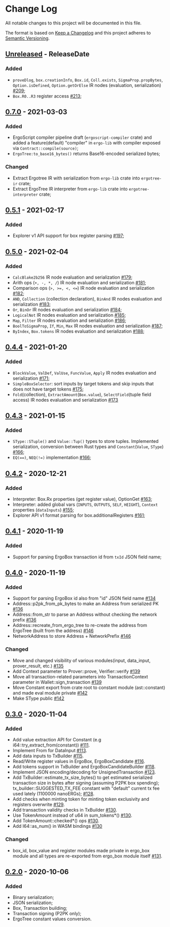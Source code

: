 # Change Log
All notable changes to this project will be documented in this file.

The format is based on [Keep a Changelog](http://keepachangelog.com/)
and this project adheres to [Semantic Versioning](http://semver.org/).

<!-- next-header -->
## [Unreleased] - ReleaseDate

### Added 
- `proveDlog`, `box.creationInfo`, `Box.id`, `Coll.exists`, `SigmaProp.propBytes`, `Option.isDefined`, `Option.getOrElse` IR nodes (evaluation, serialization) [#209](https://github.com/ergoplatform/sigma-rust/pull/209);
- `Box.R0..R3` register access [#213](https://github.com/ergoplatform/sigma-rust/pull/213);

## [0.7.0] - 2021-03-03

### Added 
- ErgoScript compiler pipeline draft (`ergoscript-compiler` crate) and added a feature(default) "compiler" in `ergo-lib` with compiler exposed via `Contract::compile(source)`;
- `ErgoTree:to_base16_bytes()` returns Base16-encoded serialized bytes;


### Changed
- Extract Ergotree IR with serialization from `ergo-lib` crate into `ergotree-ir` crate;
- Extract ErgoTree IR interpreter from `ergo-lib` crate into `ergotree-interpreter` crate;


## [0.5.1] - 2021-02-17

### Added 
- Explorer v1 API support for box register parsing [#197](https://github.com/ergoplatform/sigma-rust/pull/197);

## [0.5.0] - 2021-02-04

### Added 
- `CalcBlake2b256` IR node evaluation and serialization [#179](https://github.com/ergoplatform/sigma-rust/pull/179);
- Arith ops (`+, -, *, /`) IR node evaluation and serialization [#181](https://github.com/ergoplatform/sigma-rust/pull/181);
- Comparison ops (`>, >=, <, <=`) IR node evaluation and serialization [#182](https://github.com/ergoplatform/sigma-rust/pull/182);
- `AND`, `Collection` (collection declaration), `BinAnd` IR nodes evaluation and serialization [#183](https://github.com/ergoplatform/sigma-rust/pull/183);
- `Or`, `BinOr` IR nodes evaluation and serialization [#184](https://github.com/ergoplatform/sigma-rust/pull/184);
- `LogicalNot` IR nodes evaluation and serialization [#185](https://github.com/ergoplatform/sigma-rust/pull/185);
- `Map`, `Filter` IR nodes evaluation and serialization [#186](https://github.com/ergoplatform/sigma-rust/pull/186);
- `BoolToSigmaProp`, `If`, `Min`, `Max` IR nodes evaluation and serialization [#187](https://github.com/ergoplatform/sigma-rust/pull/187);
- `ByIndex`, `Box.tokens` IR nodes evaluation and serialization [#188](https://github.com/ergoplatform/sigma-rust/pull/188);

## [0.4.4] - 2021-01-20

### Added 
- `BlockValue`, `ValDef`, `ValUse`, `FuncValue`, `Apply` IR nodes evaluation and serialization [#171](https://github.com/ergoplatform/sigma-rust/pull/171);
- `SimpleBoxSelector`: sort inputs by target tokens and skip inputs that does not have target tokens [#175](https://github.com/ergoplatform/sigma-rust/pull/175);
- `Fold`(collection), `ExtractAmount`(`Box.value`), `SelectField`(tuple field access) IR nodes evaluation and serialization [#173](https://github.com/ergoplatform/sigma-rust/pull/173)

## [0.4.3] - 2021-01-15

### Added 
- `SType::STuple()` and `Value::Tup()` types to store tuples. Implemented serialization, conversion between Rust types and `Constant`(`Value`, `SType`) [#166](https://github.com/ergoplatform/sigma-rust/pull/166);
- `EQ(==)`, `NEQ(!=)` implementation [#166](https://github.com/ergoplatform/sigma-rust/pull/166);

## [0.4.2] - 2020-12-21

### Added 

- Interpreter: Box.Rx properties (get register value), OptionGet [#163](https://github.com/ergoplatform/sigma-rust/pull/163);
- Interpreter: added global vars (`INPUTS`, `OUTPUTS`, `SELF`, `HEIGHT`), `Context` properties (`dataInputs`) [#155](https://github.com/ergoplatform/sigma-rust/pull/155);
- Explorer API v1 format parsing for box.additionalRegisters [#161](https://github.com/ergoplatform/sigma-rust/pull/161);

## [0.4.1] - 2020-11-19

### Added 

- Support for parsing ErgoBox transaction id from `txId` JSON field name;

## [0.4.0] - 2020-11-19

### Added

- Support for parsing ErgoBox id also from "id" JSON field name [#134](https://github.com/ergoplatform/sigma-rust/pull/134)
- Address::p2pk_from_pk_bytes to make an Address from serialized PK [#136](https://github.com/ergoplatform/sigma-rust/pull/136)
- Address::from_str to parse an Address without checking the network prefix [#136](https://github.com/ergoplatform/sigma-rust/pull/136)
- Address::recreate_from_ergo_tree to re-create the address from ErgoTree (built from the address) [#146](https://github.com/ergoplatform/sigma-rust/pull/146)
- NetworkAddress to store Address + NetworkPrefix [#146](https://github.com/ergoplatform/sigma-rust/pull/144)


### Changed

- Move and changed visibility of various modules(input, data_input, prover_result, etc.) [#135](https://github.com/ergoplatform/sigma-rust/pull/135)
- Add Context parameter to Prover::prove, Verifier::verify [#139](https://github.com/ergoplatform/sigma-rust/pull/139)
- Move all transaction-related parameters into TransactionContext parameter in Wallet::sign_transaction [#139](https://github.com/ergoplatform/sigma-rust/pull/139)
- Move Constant export from crate root to constant module (ast::constant) and made eval module private [#142](https://github.com/ergoplatform/sigma-rust/pull/142)
- Make SType public [#142](https://github.com/ergoplatform/sigma-rust/pull/142)

## [0.3.0] - 2020-11-04

### Added

- Add value extraction API for Constant (e.g i64::try_extract_from(constant))  [#111](https://github.com/ergoplatform/sigma-rust/pull/111).
- Implement From<BoxId> for DataInput [#113](https://github.com/ergoplatform/sigma-rust/pull/113).
- Add data inputs to TxBuilder [#115](https://github.com/ergoplatform/sigma-rust/pull/115).
- Read/Write register values in ErgoBox, ErgoBoxCandidate [#116](https://github.com/ergoplatform/sigma-rust/pull/116).
- Add tokens support in TxBuilder and ErgoBoxCandidateBuilder [#118](https://github.com/ergoplatform/sigma-rust/pull/118).
- Implement JSON encoding/decoding for UnsignedTransaction [#123](https://github.com/ergoplatform/sigma-rust/pull/123).
- Add TxBuilder::estimate_tx_size_bytes() to get estimated serialized transaction size in bytes after signing (assuming P2PK box spending); tx_builder::SUGGESTED_TX_FEE constant with "default" current tx fee used lately (1100000 nanoERGs); [#128](https://github.com/ergoplatform/sigma-rust/pull/128).
- Add checks when minting token for minting token exclusivity and registers overwrite [#129](https://github.com/ergoplatform/sigma-rust/pull/129).
- Add transaction validity checks in TxBuilder [#130](https://github.com/ergoplatform/sigma-rust/pull/130).
- Use TokenAmount instead of u64 in sum_tokens*() [#130](https://github.com/ergoplatform/sigma-rust/pull/130).
- Add TokenAmount::checked*() ops [#130](https://github.com/ergoplatform/sigma-rust/pull/130).
- Add I64::as_num() in WASM bindings [#130](https://github.com/ergoplatform/sigma-rust/pull/130)
 

### Changed

- box_id, box_value and register modules made private in ergo_box module and all types are re-exported from ergo_box module itself [#131](https://github.com/ergoplatform/sigma-rust/pull/131).


## [0.2.0] - 2020-10-06

### Added

- Binary serialization;
- JSON serialization;
- Box, Transaction building;
- Transaction signing (P2PK only);
- ErgoTree constant values conversion.

<!-- next-url -->
[Unreleased]: https://github.com/ergoplatform/sigma-rust/compare/ergo-lib-v0.7.0...HEAD
[0.7.0]: https://github.com/ergoplatform/sigma-rust/compare/ergo-lib-v0.5.1...ergo-lib-v0.7.0
[0.5.1]: https://github.com/ergoplatform/sigma-rust/compare/ergo-lib-v0.5.0...ergo-lib-v0.5.1
[0.5.0]: https://github.com/ergoplatform/sigma-rust/compare/ergo-lib-v0.4.4...ergo-lib-v0.5.0
[0.4.4]: https://github.com/ergoplatform/sigma-rust/compare/ergo-lib-v0.4.3...ergo-lib-v0.4.4
[0.4.3]: https://github.com/ergoplatform/sigma-rust/compare/ergo-lib-v0.4.2...ergo-lib-v0.4.3
[0.4.2]: https://github.com/ergoplatform/sigma-rust/compare/ergo-lib-v0.4.1...ergo-lib-v0.4.2
[0.4.1]: https://github.com/ergoplatform/sigma-rust/compare/ergo-lib-v0.4.0...ergo-lib-v0.4.1
[0.4.0]: https://github.com/ergoplatform/sigma-rust/compare/ergo-lib-v0.3.0...ergo-lib-v0.4.0
[0.3.0]: https://github.com/ergoplatform/sigma-rust/compare/v0.2.0...ergo-lib-v0.3.0
[0.2.0]: https://github.com/ergoplatform/sigma-rust/compare/v0.1.0...v0.2.0        
